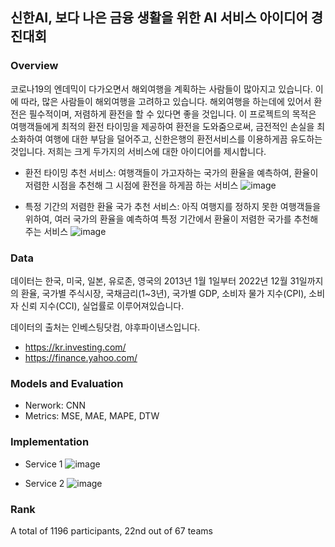 ## 신한AI, 보다 나은 금융 생활을 위한 AI 서비스 아이디어 경진대회


### Overview
코로나19의 엔데믹이 다가오면서 해외여행을 계획하는 사람들이 많아지고 있습니다. 이에 따라, 많은 사람들이 해외여행을 고려하고 있습니다. 해외여행을 하는데에 있어서 환전은 필수적이며, 저렴하게 환전을 할 수 있다면 좋을 것입니다.
이 프로젝트의 목적은 여행객들에게 최적의 환전 타이밍을 제공하여 환전을 도와줌으로써, 금전적인 손실을 최소화하여 여행에 대한 부담을 덜어주고, 신한은행의 환전서비스를 이용하게끔 유도하는 것입니다.
저희는 크게 두가지의 서비스에 대한 아이디어를 제시합니다.

- 환전 타이밍 추천 서비스: 여행객들이 가고자하는 국가의 환율을 예측하여, 환율이 저렴한 시점을 추천해 그 시점에 환전을 하게끔 하는 서비스
![image](https://github.com/kangmincho1/ShinhanAI-competition/assets/72463778/19663055-448e-42dc-a13a-9a4ca77024e0)

- 특정 기간의 저렴한 환율 국가 추천 서비스: 아직 여행지를 정하지 못한 여행객들을 위하여, 여러 국가의 환율을 예측하여 특정 기간에서 환율이 저렴한 국가를 추천해주는 서비스
![image](https://github.com/kangmincho1/ShinhanAI-competition/assets/72463778/d507cefe-aa5d-455f-9ac1-63e04d8b43c1)

### Data
데이터는 한국, 미국, 일본, 유로존, 영국의 2013년 1월 1일부터 2022년 12월 31일까지의 환율, 국가별 주식시장, 국채금리(1~3년), 국가별 GDP, 소비자 물가 지수(CPI), 소비자 신뢰 지수(CCI), 실업률로 이루어져있습니다.

데이터의 출처는 인베스팅닷컴, 야후파이낸스입니다.
- https://kr.investing.com/
- https://finance.yahoo.com/

### Models and Evaluation
- Nerwork: CNN
- Metrics: MSE, MAE, MAPE, DTW

### Implementation
- Service 1
![image](https://github.com/kangmincho1/ShinhanAI-competition/assets/72463778/9e903f11-b371-4345-a71b-0cda0a158b77)

- Service 2
![image](https://github.com/kangmincho1/ShinhanAI-competition/assets/72463778/1e7f79bb-4325-4dbb-87e7-75e41234ebbf)



### Rank
A total of 1196 participants, 22nd out of 67 teams
